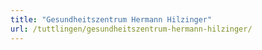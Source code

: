 ```yaml
---
title: "Gesundheitszentrum Hermann Hilzinger"
url: /tuttlingen/gesundheitszentrum-hermann-hilzinger/
---
```

